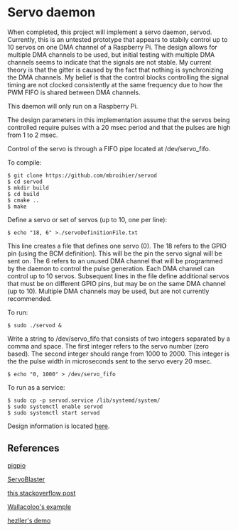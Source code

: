 # Servo daemon

When completed, this project will implement a servo daemon, servod.  Currently, this is an untested prototype that appears to stabily control up to 10 servos on one DMA channel of a Raspberry Pi.  The design allows for multiple DMA channels to be used, but initial testing with multiple DMA channels seems to indicate that the signals are not stable.  My current theory is that the gitter is caused by the fact that nothing is synchronizing the DMA channels.  My belief is that the control blocks controlling the signal timing are not clocked consistently at the same frequency due to how the PWM FIFO is shared between DMA channels.

This daemon will only run on a Raspberry Pi.

The design parameters in this implementation assume that the servos being controlled require pulses with a 20 msec period and that the pulses are high from 1 to 2 msec.

Control of the servo is through a FIFO pipe located at /dev/servo_fifo.

To compile:
```
$ git clone https://github.com/mbroihier/servod
$ cd servod
$ mkdir build
$ cd build
$ cmake ..
$ make
```
Define a servo or set of servos (up to 10, one per line):
```
$ echo "18, 6" >./servoDefinitionFile.txt
```
This line creates a file that defines one servo (0).  The 18 refers to the GPIO pin (using the BCM definition).  This will be the pin the servo signal will be sent on.  The 6 refers to an unused DMA channel that will be programmed by the daemon to control the pulse generation.  Each DMA channel can control up to 10 servos.  Subsequent lines in the file define additional servos that must be on different GPIO pins, but may be on the same DMA channel (up to 10).  Multiple DMA channels may be used, but are not currently recommended.

To run:
```
$ sudo ./servod &
```
Write a string to /dev/servo_fifo that consists of two integers separated by a comma and space.  The first integer refers to the servo number (zero based).  The second integer should range from 1000 to 2000.  This integer is the the pulse width in microseconds sent to the servo every 20 msec.
```
$ echo "0, 1000" > /dev/servo_fifo
```

To run as a service:
```
$ sudo cp -p servod.service /lib/systemd/system/
$ sudo systemctl enable servod
$ sudo systemctl start servod
```

Design information is located [here](https://gist.github.com/mbroihier/f670a765bedfdbfc79fc3504c1ba0460).

## References

[pigpio](http://abyz.me.uk/rpi/pigpio/index.html)

[ServoBlaster](https://github.com/richardghirst/PiBits/tree/master/ServoBlaster)

[this stackoverflow post](https://stackoverflow.com/questions/50427275/raspberry-how-does-the-pwm-via-dma-work)

[Wallacoloo's example](https://github.com/Wallacoloo/Raspberry-Pi-DMA-Example)

[hezller's demo](https://github.com/hzeller/rpi-gpio-dma-demo)

